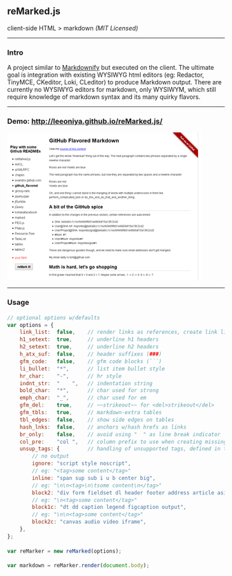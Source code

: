 reMarked.js
-----------
client-side HTML > markdown _(MIT Licensed)_

---
### Intro

A project similar to [Markdownify](http://milianw.de/projects/markdownify/) but executed on the client. The ultimate goal is integration with existing WYSIWYG html editors (eg: Redactor, TinyMCE, CKeditor, Loki, CLeditor) to produce Markdown output. There are currently no WYSIWYG editors for markdown, only WYSIWYM, which still require knowledge of markdown syntax and its many quirky flavors.

---
### Demo: http://leeoniya.github.io/reMarked.js/

![demo page](demo_th.png "demo page")

---
### Usage

```js
// optional options w/defaults
var options = {
    link_list:  false,    // render links as references, create link list as appendix
    h1_setext:  true,     // underline h1 headers
    h2_setext:  true,     // underline h2 headers
    h_atx_suf:  false,    // header suffixes (###)
    gfm_code:   false,    // gfm code blocks (```)
    li_bullet:  "*",      // list item bullet style
    hr_char:    "-",      // hr style
    indnt_str:  "    ",   // indentation string
    bold_char:  "*",      // char used for strong
    emph_char:  "_",      // char used for em
    gfm_del:    true,     // ~~strikeout~~ for <del>strikeout</del>
    gfm_tbls:   true,     // markdown-extra tables
    tbl_edges:  false,    // show side edges on tables
    hash_lnks:  false,    // anchors w/hash hrefs as links
    br_only:    false,    // avoid using "  " as line break indicator
    col_pre:    "col ",   // column prefix to use when creating missing headers for tables
    unsup_tags: {         // handling of unsupported tags, defined in terms of desired output style. if not listed, output = outerHTML
        // no output
        ignore: "script style noscript",
        // eg: "<tag>some content</tag>"
        inline: "span sup sub i u b center big",
        // eg: "\n\n<tag>\n\tsome content\n</tag>"
        block2: "div form fieldset dl header footer address article aside figure hgroup section",
        // eg: "\n<tag>some content</tag>"
        block1c: "dt dd caption legend figcaption output",
        // eg: "\n\n<tag>some content</tag>"
        block2c: "canvas audio video iframe",
    },
};

var reMarker = new reMarked(options);

var markdown = reMarker.render(document.body);
```